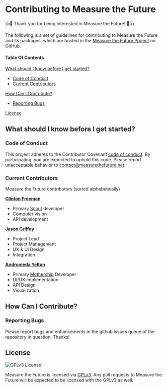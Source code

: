 # Contributing to Measure the Future

:+1::tada: Thank you for being interested in Measure the Future! :tada::+1:

The following is a set of guidelines for contributing to Measure the Future and its packages, which are hosted in the [Measure the Future Project](https://github.com/MeasureTheFuture) on GitHub.

#### Table Of Contents

[What should I know before I get started?](#what-should-i-know-before-i-get-started)
  * [Code of Conduct](#code-of-conduct)
  * [Current Contributors](#current-contributors)

[How Can I Contribute?](#how-can-i-contribute)
  * [Reporting Bugs](#reporting-bugs)

[License](#license)

## What should I know before I get started?

### Code of Conduct

This project adheres to the Contributor Covenant [code of conduct](https://github.com/MeasureTheFuture/mothership_beta/blob/master/docs/code_of_conduct.md).
By participating, you are expected to uphold this code.
Please report unacceptable behavior to [contact@measurethefuture.net](mailto:contact@measurethefuture.net).

### Current Contributors

Measure the Future contributors (sorted alphabetically)

**[Clinton Freeman](https://github.com/cfreeman)**
  * Primary [Scout](https://github.com/MeasureTheFuture/scout) developer
  * Computer vision
  * API development

**[Jason Griffey](https://github.com/griffey)**
  * Project Lead
  * Project Management
  * UX & UI Design
  * Integration

**[Andromeda Yelton](https://github.com/thatandromeda)**
  * Primary [Mothership](https://github.com/MeasureTheFuture/mothership_beta) Developer
  * UI/UX Implementation
  * API Design
  * Visualization


## How Can I Contribute?

### Reporting Bugs

Please report bugs and enhancements in the github issues queue of the repository in question. Thanks!

## License
 ![GPLv3 License](https://img.shields.io/badge/license-GPLv3-blue.svg?style=flat "GPLv3 License")

Measure the Future is licensed via [GPLv3](http://www.gnu.org/licenses/gpl-3.0-standalone.html). Any pull requests to Measure the Future will be expected to be licensed with the GPLv3 as well.
